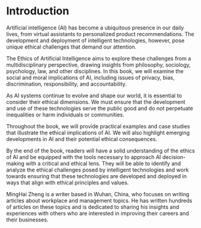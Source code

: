 # Introduction

Artificial intelligence (AI) has become a ubiquitous presence in our daily lives, from virtual assistants to personalized product recommendations. The development and deployment of intelligent technologies, however, pose unique ethical challenges that demand our attention.

The Ethics of Artificial Intelligence aims to explore these challenges from a multidisciplinary perspective, drawing insights from philosophy, sociology, psychology, law, and other disciplines. In this book, we will examine the social and moral implications of AI, including issues of privacy, bias, discrimination, responsibility, and accountability.

As AI systems continue to evolve and shape our world, it is essential to consider their ethical dimensions. We must ensure that the development and use of these technologies serve the public good and do not perpetuate inequalities or harm individuals or communities.

Throughout the book, we will provide practical examples and case studies that illustrate the ethical implications of AI. We will also highlight emerging developments in AI and their potential ethical consequences.

By the end of the book, readers will have a solid understanding of the ethics of AI and be equipped with the tools necessary to approach AI decision-making with a critical and ethical lens. They will be able to identify and analyze the ethical challenges posed by intelligent technologies and work towards ensuring that these technologies are developed and deployed in ways that align with ethical principles and values.

MingHai Zheng is a writer based in Wuhan, China, who focuses on writing articles about workplace and management topics. He has written hundreds of articles on these topics and is dedicated to sharing his insights and experiences with others who are interested in improving their careers and their businesses.

